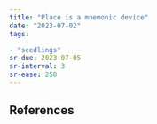 ```yaml
---
title: "Place is a mnemonic device"
date: "2023-07-02"
tags:

- "seedlings"
sr-due: 2023-07-05
sr-interval: 3
sr-ease: 250
---
```




## References